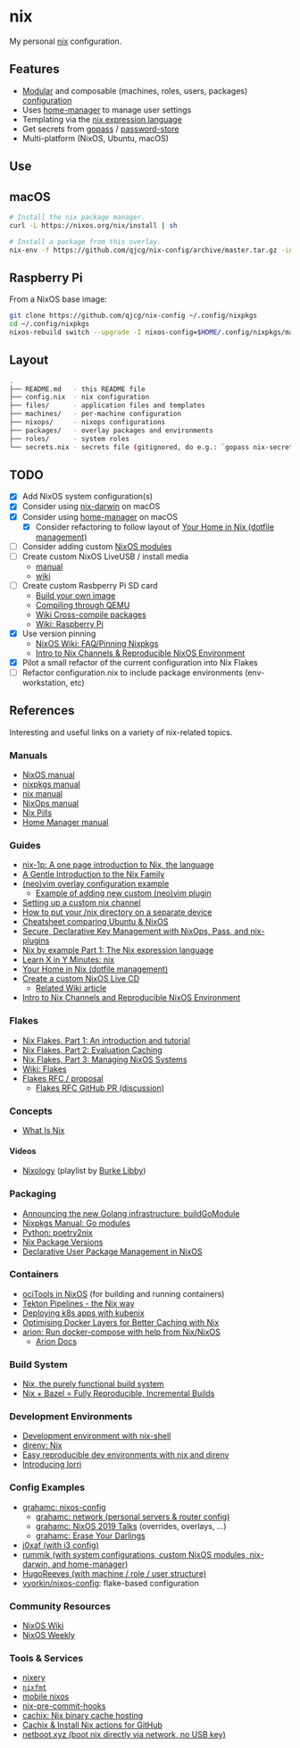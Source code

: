 # nix

My personal [nix](https://nixos.org/nix/) configuration.

## Features

- [Modular](https://nixos.org/nixos/manual/index.html#sec-modularity) and composable (machines, roles, users, packages) [configuration](https://nixos.org/nixos/manual/index.html#ch-configuration)
- Uses [home-manager](https://github.com/rycee/home-manager) to manage user settings
- Templating via the [nix expression language](https://nixos.org/nix/manual/#ch-expression-language)
- Get secrets from [gopass](https://www.gopass.pw/) / [password-store](https://www.passwordstore.org/)
- Multi-platform (NixOS, Ubuntu, macOS)

## Use

## macOS

```sh
# Install the nix package manager.
curl -L https://nixos.org/nix/install | sh

# Install a package from this overlay.
nix-env -f https://github.com/qjcg/nix-config/archive/master.tar.gz -iA env-hello
```

## Raspberry Pi

From a NixOS base image:

```sh
git clone https://github.com/qjcg/nix-config ~/.config/nixpkgs
cd ~/.config/nixpkgs
nixos-rebuild switch --upgrade -I nixos-config=$HOME/.config/nixpkgs/machines/rpi3/configuration.nix

```

## Layout

```sh
.
├── README.md   - this README file
├── config.nix  - nix configuration
├── files/      - application files and templates
├── machines/   - per-machine configuration
├── nixops/     - nixops configurations
├── packages/   - overlay packages and environments
├── roles/      - system roles
└── secrets.nix - secrets file (gitignored, do e.g.: `gopass nix-secrets > secrets.nix`)
```

## TODO

- [x] Add NixOS system configuration(s)
- [x] Consider using [nix-darwin](https://github.com/LnL7/nix-darwin) on macOS
- [x] Consider using [home-manager](https://github.com/rycee/home-manager) on macOS
  - [x] Consider refactoring to follow layout of [Your Home in Nix (dotfile management)](https://hugoreeves.com/posts/2019/nix-home/)
- [ ] Consider adding custom [NixOS modules](https://nixos.org/nixos/manual/index.html#sec-writing-modules)
- [ ] Create custom NixOS LiveUSB / install media
  - [manual](https://nixos.org/nixos/manual/index.html#sec-building-cd)
  - [wiki](https://nixos.wiki/wiki/Creating_a_NixOS_live_CD)
- [ ] Create custom Rasbperry Pi SD card
  - [Build your own image](https://nixos.wiki/wiki/NixOS_on_ARM#Build_your_own_image)
  - [Compiling through QEMU](https://nixos.wiki/wiki/NixOS_on_ARM#Compiling_through_QEMU)
  - [Wiki Cross-compile packages](https://nixos.wiki/wiki/Cheatsheet#Cross-compile_packages)
  - [Wiki: Raspberry Pi](https://nixos.wiki/wiki/NixOS_on_ARM/Raspberry_Pi)
- [x] Use version pinning
  - [NixOS Wiki: FAQ/Pinning Nixpkgs](https://nixos.wiki/wiki/FAQ/Pinning_Nixpkgs)
  - [Intro to Nix Channels & Reproducible NixOS Environment](https://matrix.ai/blog/intro-to-nix-channels-and-reproducible-nixos-environment/)
- [x] Pilot a small refactor of the current configuration into Nix Flakes
- [ ] Refactor configuration.nix to include package environments (env-workstation, etc)

## References

Interesting and useful links on a variety of nix-related topics.

### Manuals

- [NixOS manual](https://nixos.org/nixos/manual/)
- [nixpkgs manual](https://nixos.org/nixpkgs/manual/)
- [nix manual](https://nixos.org/nix/manual/)
- [NixOps manual](https://nixos.org/nixops/manual/)
- [Nix Pills](https://nixos.org/nixos/nix-pills/)
- [Home Manager manual](https://rycee.gitlab.io/home-manager/index.html)

### Guides

- [nix-1p: A one page introduction to Nix, the language](https://github.com/tazjin/nix-1p)
- [A Gentle Introduction to the Nix Family](https://ebzzry.io/en/nix/)
- [(neo)vim overlay configuration example](https://nixos.wiki/wiki/Vim#Custom_setup_without_using_Home_Manager)
  - [Example of adding new custom (neo)vim plugin](https://nixos.wiki/wiki/Vim#Add_a_new_custom_plugin_to_the_users_packages)
- [Setting up a custom nix channel](https://savanni.luminescent-dreams.com/2019/09/13/nix-channel/)
- [How to put your /nix directory on a separate device](https://cs-syd.eu/posts/2019-09-14-nix-on-seperate-device)
- [Cheatsheet comparing Ubuntu & NixOS](https://nixos.wiki/wiki/Cheatsheet)
- [Secure, Declarative Key Management with NixOps, Pass, and nix-plugins](https://elvishjerricco.github.io/2018/06/24/secure-declarative-key-management.html)
- [Nix by example Part 1: The Nix expression language](https://medium.com/@MrJamesFisher/nix-by-example-a0063a1a4c55)
- [Learn X in Y Minutes: nix](https://learnxinyminutes.com/docs/nix/)
- [Your Home in Nix (dotfile management)](https://hugoreeves.com/posts/2019/nix-home/)
- [Create a custom NixOS Live CD](https://nixos.org/nixos/manual/index.html#sec-building-cd)
  - [Related Wiki article](https://nixos.wiki/wiki/Creating_a_NixOS_live_CD)
- [Intro to Nix Channels and Reproducible NixOS Environment](https://matrix.ai/blog/intro-to-nix-channels-and-reproducible-nixos-environment/)

### Flakes

- [Nix Flakes, Part 1: An introduction and tutorial](https://www.tweag.io/blog/2020-05-25-flakes/)
- [Nix Flakes, Part 2: Evaluation Caching](https://www.tweag.io/blog/2020-06-25-eval-cache/)
- [Nix Flakes, Part 3: Managing NixOS Systems](https://www.tweag.io/blog/2020-07-31-nixos-flakes/)
- [Wiki: Flakes](https://nixos.wiki/wiki/Flakes)
- [Flakes RFC / proposal](https://github.com/tweag/rfcs/blob/flakes/rfcs/0049-flakes.md)
  - [Flakes RFC GitHub PR (discussion)](https://github.com/NixOS/rfcs/pull/49)

### Concepts

- [What Is Nix](https://engineering.shopify.com/blogs/engineering/what-is-nix)

#### Videos

- [Nixology](https://www.youtube.com/playlist?list=PLRGI9KQ3_HP_OFRG6R-p4iFgMSK1t5BHs) (playlist by [Burke Libby](https://www.youtube.com/channel/UCSW5DqTyfOI9sUvnFoCjBlQ))

### Packaging

- [Announcing the new Golang infrastructure: buildGoModule](https://kalbas.it/2019/03/17/announcing-the-new-golang-infrastructure-buildgomodule/)
- [Nixpkgs Manual: Go modules](https://nixos.org/nixpkgs/manual/#ssec-go-modules)
- [Python: poetry2nix](https://github.com/nix-community/poetry2nix)
- [Nix Package Versions](https://lazamar.co.uk/nix-versions/)
- [Declarative User Package Management in NixOS](https://www.thedroneely.com/posts/declarative-user-package-management-in-nixos/)

### Containers

- [ociTools in NixOS](https://spacekookie.de/blog/ocitools-in-nixos/) (for building and running containers)
- [Tekton Pipelines - the Nix way](https://lewo.abesis.fr/posts/2019-09-30-tekton-pipelines-the-nix-way.html)
- [Deploying k8s apps with kubenix](https://zimbatm.com/deploying-k8s-apps-with-kubenix/)
- [Optimising Docker Layers for Better Caching with Nix](https://grahamc.com/blog/nix-and-layered-docker-images)
- [arion: Run docker-compose with help from Nix/NixOS](https://github.com/hercules-ci/arion)
  - [Arion Docs](https://docs.hercules-ci.com/arion/)

### Build System

- [Nix, the purely functional build system](http://www.boronine.com/2018/02/02/Nix/)
- [Nix + Bazel = Fully Reproducible, Incremental Builds](https://www.tweag.io/posts/2018-03-15-bazel-nix.html)

### Development Environments

- [Development environment with nix-shell](https://nixos.wiki/wiki/Development_environment_with_nix-shell)
- [direnv: Nix](https://github.com/direnv/direnv/wiki/Nix)
- [Easy reproducible dev environments with nix and direnv](https://medium.com/better-programming/easily-reproducible-development-environments-with-nix-and-direnv-e8753f456110)
- [Introducing lorri](https://www.tweag.io/posts/2019-03-28-introducing-lorri.html)

### Config Examples

- [grahamc: nixos-config](https://github.com/grahamc/nixos-config)
  - [grahamc: network (personal servers & router config)](https://github.com/grahamc/network)
  - [grahamc: NixOS 2019 Talks](https://github.com/grahamc/talks) (overrides, overlays, ...)
  - [grahamc: Erase Your Darlings](https://grahamc.com/blog/erase-your-darlings)
- [j0xaf (with i3 config)](https://github.com/j0xaf/dotfiles/blob/master/.config/nixpkgs/home.nix)
- [rummik (with system configurations, custom NixOS modules, nix-darwin, and home-manager)](https://github.com/rummik/nixos-config)
- [HugoReeves (with machine / role / user structure)](https://github.com/HugoReeves/nix-home/)
- [vyorkin/nixos-config](https://github.com/vyorkin/nixos-config/): flake-based configuration

### Community Resources

- [NixOS Wiki](https://nixos.wiki/)
- [NixOS Weekly](https://weekly.nixos.org/)

### Tools & Services

- [nixery](https://nixery.dev/)
- [`nixfmt`](https://github.com/serokell/nixfmt)
- [mobile nixos](https://github.com/samueldr/mobile-nixos/)
- [nix-pre-commit-hooks](https://github.com/hercules-ci/nix-pre-commit-hooks)
- [cachix: Nix binary cache hosting](https://cachix.org/)
- [Cachix & Install Nix actions for GitHub](https://discourse.nixos.org/t/cachix-nix-install-actions-for-github/4242/2)
- [netboot.xyz (boot nix directly via network, no USB key)](https://github.com/antonym/netboot.xyz)
